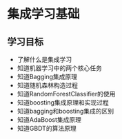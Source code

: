 # 集成学习基础

## 学习目标

- 了解什么是集成学习
- 知道机器学习中的两个核心任务
- 知道Bagging集成原理
- 知道随机森林构造过程
- 知道RandomForestClassifier的使用
- 知道boosting集成原理和实现过程
- 知道bagging和boosting集成的区别
- 知道AdaBoost集成原理
- 知道GBDT的算法原理

